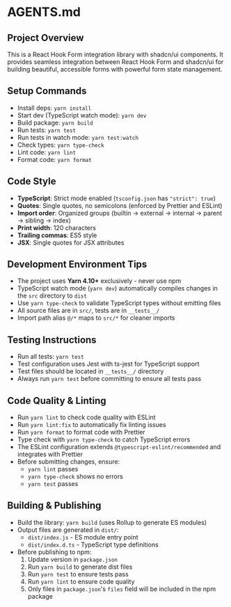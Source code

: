 # AGENTS.md

## Project Overview

This is a React Hook Form integration library with shadcn/ui components. It provides seamless integration between React Hook Form and shadcn/ui for building beautiful, accessible forms with powerful form state management.

## Setup Commands

- Install deps: `yarn install`
- Start dev (TypeScript watch mode): `yarn dev`
- Build package: `yarn build`
- Run tests: `yarn test`
- Run tests in watch mode: `yarn test:watch`
- Check types: `yarn type-check`
- Lint code: `yarn lint`
- Format code: `yarn format`

## Code Style

- **TypeScript**: Strict mode enabled (`tsconfig.json` has `"strict": true`)
- **Quotes**: Single quotes, no semicolons (enforced by Prettier and ESLint)
- **Import order**: Organized groups (builtin → external → internal → parent → sibling → index)
- **Print width**: 120 characters
- **Trailing commas**: ES5 style
- **JSX**: Single quotes for JSX attributes

## Development Environment Tips

- The project uses **Yarn 4.10+** exclusively - never use npm
- TypeScript watch mode (`yarn dev`) automatically compiles changes in the `src` directory to `dist`
- Use `yarn type-check` to validate TypeScript types without emitting files
- All source files are in `src/`, tests are in `__tests__/`
- Import path alias `@/*` maps to `src/*` for cleaner imports

## Testing Instructions

- Run all tests: `yarn test`
- Test configuration uses Jest with ts-jest for TypeScript support
- Test files should be located in `__tests__/` directory
- Always run `yarn test` before committing to ensure all tests pass

## Code Quality & Linting

- Run `yarn lint` to check code quality with ESLint
- Run `yarn lint:fix` to automatically fix linting issues
- Run `yarn format` to format code with Prettier
- Type check with `yarn type-check` to catch TypeScript errors
- The ESLint configuration extends `@typescript-eslint/recommended` and integrates with Prettier
- Before submitting changes, ensure:
  - `yarn lint` passes
  - `yarn type-check` shows no errors
  - `yarn test` passes

## Building & Publishing

- Build the library: `yarn build` (uses Rollup to generate ES modules)
- Output files are generated in `dist/`:
  - `dist/index.js` - ES module entry point
  - `dist/index.d.ts` - TypeScript type definitions
- Before publishing to npm:
  1. Update version in `package.json`
  2. Run `yarn build` to generate dist files
  3. Run `yarn test` to ensure tests pass
  4. Run `yarn lint` to ensure code quality
  5. Only files in `package.json`'s `files` field will be included in the npm package
